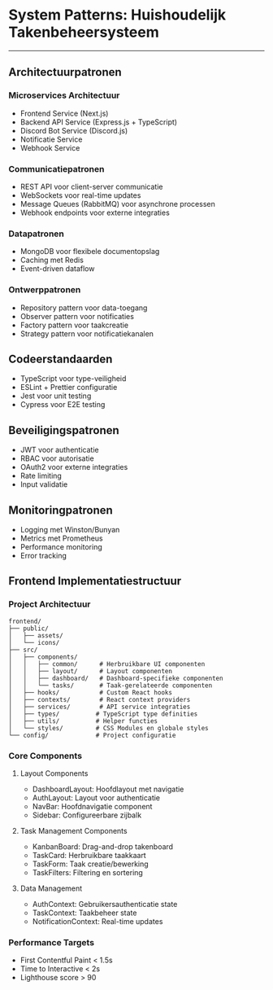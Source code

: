 # System Patterns: Huishoudelijk Takenbeheersysteem

---

## Architectuurpatronen

### Microservices Architectuur
- Frontend Service (Next.js)
- Backend API Service (Express.js + TypeScript)
- Discord Bot Service (Discord.js)
- Notificatie Service
- Webhook Service

### Communicatiepatronen
- REST API voor client-server communicatie
- WebSockets voor real-time updates
- Message Queues (RabbitMQ) voor asynchrone processen
- Webhook endpoints voor externe integraties

### Datapatronen
- MongoDB voor flexibele documentopslag
- Caching met Redis
- Event-driven dataflow

### Ontwerppatronen
- Repository pattern voor data-toegang
- Observer pattern voor notificaties
- Factory pattern voor taakcreatie
- Strategy pattern voor notificatiekanalen

## Codeerstandaarden
- TypeScript voor type-veiligheid
- ESLint + Prettier configuratie
- Jest voor unit testing
- Cypress voor E2E testing

## Beveiligingspatronen
- JWT voor authenticatie
- RBAC voor autorisatie
- OAuth2 voor externe integraties
- Rate limiting
- Input validatie

## Monitoringpatronen
- Logging met Winston/Bunyan
- Metrics met Prometheus
- Performance monitoring
- Error tracking

## Frontend Implementatiestructuur

### Project Architectuur
```
frontend/
├── public/
│   ├── assets/
│   └── icons/
├── src/
│   ├── components/
│   │   ├── common/      # Herbruikbare UI componenten
│   │   ├── layout/      # Layout componenten
│   │   ├── dashboard/   # Dashboard-specifieke componenten
│   │   └── tasks/       # Taak-gerelateerde componenten
│   ├── hooks/           # Custom React hooks
│   ├── contexts/        # React context providers
│   ├── services/        # API service integraties
│   ├── types/          # TypeScript type definities
│   ├── utils/          # Helper functies
│   └── styles/         # CSS Modules en globale styles
└── config/             # Project configuratie
```

### Core Components
1. Layout Components
   - DashboardLayout: Hoofdlayout met navigatie
   - AuthLayout: Layout voor authenticatie
   - NavBar: Hoofdnavigatie component
   - Sidebar: Configureerbare zijbalk

2. Task Management Components
   - KanbanBoard: Drag-and-drop takenboard
   - TaskCard: Herbruikbare taakkaart
   - TaskForm: Taak creatie/bewerking
   - TaskFilters: Filtering en sortering

3. Data Management
   - AuthContext: Gebruikersauthenticatie state
   - TaskContext: Taakbeheer state
   - NotificationContext: Real-time updates

### Performance Targets
- First Contentful Paint < 1.5s
- Time to Interactive < 2s
- Lighthouse score > 90